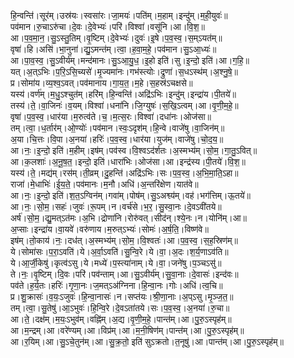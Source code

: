 

  
हि॒न्वन्ति॑।सूर॑म्।उस्र॑यः।स्वसा॑रः।जा॒मयः॑।पति॑म्।म॒हाम्।इन्दु॑म्।म॒ही॒युवः॑॥  
पव॑मान।रु॒चाऽरु॑चा।दे॒वः।दे॒वेभ्यः॑।परि॑।विश्वा॑।वसू॑नि।आ।वि॒श॒॥  
आ।प॒व॒मा॒न॒।सु॒ऽस्तु॒तिम्।वृ॒ष्टिम्।दे॒वेभ्यः॑।दुवः॑।इ॒षे।प॒व॒स्व॒।स॒म्ऽयत॑म्॥  
वृषा॑।हि।असि॑।भा॒नुना॑।द्यु॒ऽमन्त॑म्।त्वा॒।ह॒वा॒म॒हे॒।पव॑मान।सु॒ऽआ॒ध्यः॑॥  
आ।पा॒व॒स्व॒।सु॒ऽवीर्य॑म्।मन्द॑मानः।सु॒ऽआ॒यु॒ध॒।इ॒हो इति॑।सु।इ॒न्दो॒ इति॑।आ।ग॒हि॒॥  
यत्।अ॒त्ऽभिः।प॒रि॒ऽसि॒च्यसे॑।मृ॒ज्यमा॑नः।गभ॑स्त्योः।द्रुणा॑।स॒धऽस्थ॑म्।अ॒श्नु॒षे॒॥  
प्र।सोमा॑य।व्य॒श्व॒ऽवत्।पव॑मानाय।गा॒य॒त॒।म॒हे।स॒हस्र॑ऽचक्षसे॥  
यस्य॑।वर्ण॑म्।म॒धु॒ऽश्चुत॑म्।हरि॑म्।हि॒न्वन्ति॑।अद्रि॑ऽभिः।इन्दु॑म्।इन्द्रा॑य।पी॒तये॑॥  
तस्य॑।ते॒।वा॒जिनः॑।व॒यम्।विश्वा॑।धना॑नि।जि॒ग्युषः॑।स॒खि॒ऽत्वम्।आ।वृ॒णी॒म॒हे॒॥  
वृषा॑।प॒व॒स्व॒।धार॑या।म॒रुत्व॑ते।च॒।म॒त्स॒रः।विश्वा॑।दधा॑नः।ओज॑सा॥  
तम्।त्वा॒।ध॒र्तार॑म्।ओ॒ण्योः॑।पव॑मान।स्वः॒ऽदृश॑म्।हि॒न्वे।वाजे॑षु।वा॒जिन॑म्॥  
अ॒या।चि॒त्तः।वि॒पा।अ॒नया॑।हरिः॑।प॒व॒स्व॒।धार॑या।युज॑म्।वाजे॑षु।चो॒द॒य॒॥  
आ।नः॒।इ॒न्दो॒ इति॑।म॒हीम्।इष॑म्।पव॑स्व।वि॒श्वऽद॑र्शतः।अ॒स्मभ्य॑म्।सो॒म॒।गा॒तु॒ऽवित्॥  
आ।क॒लशाः॑।अ॒नू॒ष॒त॒।इन्दो॒ इति॑।धारा॑भिः।ओज॑सा।आ।इन्द्र॑स्य।पी॒तये॑।वि॒श॒॥  
यस्य॑।ते॒।मद्य॑म्।रस॑म्।ती॒व्रम्।दु॒हन्ति॑।अद्रि॑ऽभिः।सः।प॒व॒स्व॒।अ॒भि॒मा॒ति॒ऽहा॥  
राजा॑।मे॒धाभिः॑।ई॒य॒ते॒।पव॑मानः।म॒नौ।अधि॑।अ॒न्तरि॑क्षेण।यात॑वे॥  
आ।नः॒।इ॒न्दो॒ इति॑।श॒त॒ऽग्विन॑म्।गवा॑म्।पोष॑म्।सु॒ऽअश्व्य॑म्।वह॑।भग॑त्तिम्।ऊ॒तये॑॥  
आ।नः॒।सो॒म॒।सहः॑।जुवः॑।रू॒पम्।न।वर्च॑से।भ॒र॒।सु॒स्वा॒नः।दे॒वऽवी॑तये॥  
अर्ष॑।सो॒म॒।द्यु॒मत्ऽत॑मः।अ॒भि।द्रोणा॑नि।रोरु॑वत्।सीद॑न्।श्ये॒नः।न।योनि॑म्।आ॥  
अ॒प्साः।इन्द्रा॑य।वा॒यवे॑।वरु॑णाय।म॒रुत्ऽभ्यः॑।सोमः॑।अ॒र्ष॒ति॒।विष्ण॑वे॥  
इष॑म्।तो॒काय॑।नः॒।दध॑त्।अ॒स्मभ्य॑म्।सो॒म॒।वि॒श्वतः॑।आ।प॒व॒स्व॒।स॒ह॒स्रिण॑म्॥  
ये।सोमा॑सः।प॒रा॒ऽवति॑।ये।अ॒र्वा॒ऽवति॑।सु॒न्वि॒रे।ये।वा॒।अ॒दः।श॒र्य॒णाऽव॑ति॥  
ये।आ॒र्जी॒केषु॑।कृत्व॑ऽसु।ये।मध्ये॑।प॒स्त्या॑नाम्।ये।वा॒।जने॑षु।प॒ञ्चऽसु॑॥  
ते।नः॒।वृ॒ष्टिम्।दि॒वः।परि॑।पव॑न्ताम्।आ।सु॒ऽवीर्य॑म्।सु॒वा॒नाः।दे॒वासः॑।इन्द॑वः॥  
पव॑ते।ह॒र्य॒तः।हरिः॑।गृ॒णा॒नः।ज॒मत्ऽअ॑ग्निना।हि॒न्वा॒नः।गोः।अधि॑।त्व॒चि॥  
प्र।शु॒क्रासः॑।व॒यः॒ऽजुवः॑।हि॒न्वा॒नासः॑।न।सप्त॑यः।श्री॒णा॒नाः।अ॒प्ऽसु।मृ॒ञ्ज॒त॒॥  
तम्।त्वा॒।सु॒तेषु॑।आ॒ऽभुवः॑।हि॒न्वि॒रे।दे॒वऽता॑तये।सः।प॒व॒स्व॒।अ॒नया॑।रु॒चा॥  
आ।ते॒।दक्ष॑म्।म॒यः॒ऽभुव॑म्।वह्नि॑म्।अ॒द्य।वृ॒णी॒म॒हे॒।पान्त॑म्।आ।पु॒रु॒ऽस्पृह॑म्॥  
आ।म॒न्द्रम्।आ।वरे॑ण्यम्।आ।विप्र॑म्।आ।म॒नी॒षिण॑म्।पान्त॑म्।आ।पु॒रु॒ऽस्पृह॑म्॥  
आ।र॒यिम्।आ।सु॒ऽचे॒तुन॑म्।आ।सु॒क्र॒तो॒ इति॑ सुऽक्रतो।त॒नूषु॑।आ।पान्त॑म्।आ।पु॒रु॒ऽस्पृह॑म्॥  
